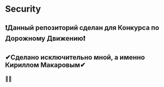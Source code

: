 # Security
## ❗Данный репозиторий сделан для Конкурса по Дорожному Движению❗
## ✔Сделано исключительно мной, а именно Кириллом Макаровым✔
### 🔻🔻